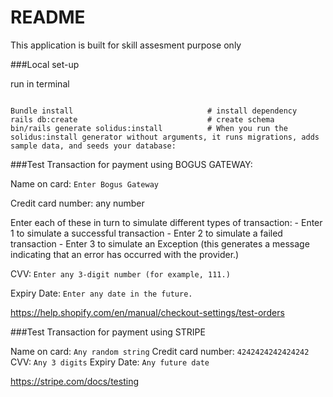 # README

This application is built for skill assesment purpose only

###Local set-up

run in terminal 
```

Bundle install                              # install dependency
rails db:create                             # create schema
bin/rails generate solidus:install          # When you run the solidus:install generator without arguments, it runs migrations, adds sample data, and seeds your database:

```


###Test Transaction for payment using BOGUS GATEWAY:


Name on card: `Enter Bogus Gateway`

Credit card number: any number

Enter each of these in turn to simulate different types of transaction:
    - Enter 1 to simulate a successful transaction
    - Enter 2 to simulate a failed transaction
    - Enter 3 to simulate an Exception (this generates a message indicating that an error has occurred with the provider.)

CVV: `Enter any 3-digit number (for example, 111.)`

Expiry Date: `Enter any date in the future.`

https://help.shopify.com/en/manual/checkout-settings/test-orders

###Test Transaction for payment using STRIPE 


Name on card: `Any random string`
Credit card number: `4242424242424242`
CVV: `Any 3 digits`
Expiry Date: `Any future date`

https://stripe.com/docs/testing